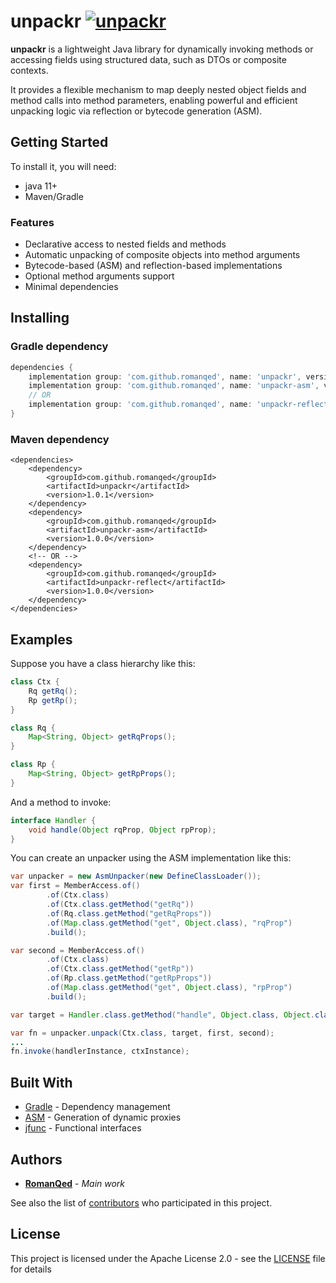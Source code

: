 # unpackr [![unpackr](https://img.shields.io/maven-central/v/com.github.romanqed/unpackr?color=blue)](https://repo1.maven.org/maven2/com/github/romanqed/unpackr/)

**unpackr** is a lightweight Java library for dynamically invoking methods or accessing fields using structured data, 
such as DTOs or composite contexts. 

It provides a flexible mechanism to map deeply nested object fields and method calls into method parameters, 
enabling powerful and efficient unpacking logic via reflection or bytecode generation (ASM).

## Getting Started

To install it, you will need:

* java 11+
* Maven/Gradle

### Features

* Declarative access to nested fields and methods
* Automatic unpacking of composite objects into method arguments
* Bytecode-based (ASM) and reflection-based implementations
* Optional method arguments support
* Minimal dependencies

## Installing

### Gradle dependency

```Groovy
dependencies {
    implementation group: 'com.github.romanqed', name: 'unpackr', version: '1.0.1'
    implementation group: 'com.github.romanqed', name: 'unpackr-asm', version: '1.0.0'
    // OR
    implementation group: 'com.github.romanqed', name: 'unpackr-reflect', version: '1.0.0'
}
```

### Maven dependency

```
<dependencies>
    <dependency>
        <groupId>com.github.romanqed</groupId>
        <artifactId>unpackr</artifactId>
        <version>1.0.1</version>
    </dependency>
    <dependency>
        <groupId>com.github.romanqed</groupId>
        <artifactId>unpackr-asm</artifactId>
        <version>1.0.0</version>
    </dependency>
    <!-- OR -->
    <dependency>
        <groupId>com.github.romanqed</groupId>
        <artifactId>unpackr-reflect</artifactId>
        <version>1.0.0</version>
    </dependency>
</dependencies>
```

## Examples

Suppose you have a class hierarchy like this:

```java
class Ctx {
    Rq getRq();
    Rp getRp();
}

class Rq {
    Map<String, Object> getRqProps();
}

class Rp {
    Map<String, Object> getRpProps();
}
```

And a method to invoke:

```java
interface Handler { 
    void handle(Object rqProp, Object rpProp);
}
```

You can create an unpacker using the ASM implementation like this:

```java
var unpacker = new AsmUnpacker(new DefineClassLoader());
var first = MemberAccess.of()
        .of(Ctx.class)
        .of(Ctx.class.getMethod("getRq"))
        .of(Rq.class.getMethod("getRqProps"))
        .of(Map.class.getMethod("get", Object.class), "rqProp")
        .build();

var second = MemberAccess.of()
        .of(Ctx.class)
        .of(Ctx.class.getMethod("getRp"))
        .of(Rp.class.getMethod("getRpProps"))
        .of(Map.class.getMethod("get", Object.class), "rpProp")
        .build();

var target = Handler.class.getMethod("handle", Object.class, Object.class);

var fn = unpacker.unpack(Ctx.class, target, first, second);
...
fn.invoke(handlerInstance, ctxInstance);
```

## Built With

* [Gradle](https://gradle.org) - Dependency management
* [ASM](https://asm.ow2.io) - Generation of dynamic proxies
* [jfunc](https://github.com/RomanQed/jfunc) - Functional interfaces

## Authors

* **[RomanQed](https://github.com/RomanQed)** - *Main work*

See also the list of [contributors](https://github.com/RomanQed/unpackr/contributors)
who participated in this project.

## License

This project is licensed under the Apache License 2.0 - see the [LICENSE](LICENSE) file for details
